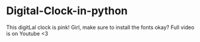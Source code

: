 # Digital-Clock-in-python

This digitLal clock is pink!
Girl, make sure to install the fonts okay?
Full video is on Youtube <3

